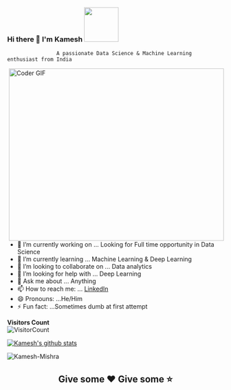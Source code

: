 ### Hi there 👋 I'm Kamesh <img src="https://github.com/TheDudeThatCode/TheDudeThatCode/blob/master/Assets/Developer.gif" width="80px">



                    A passionate Data Science & Machine Learning enthusiast from India 
                                     
<img src="https://media.giphy.com/media/SWoSkN6DxTszqIKEqv/giphy.gif" align="right" alt="Coder GIF" width="500" height="400">


- 🔭 I’m currently working on ... Looking for Full time opportunity in Data Science
- 🌱 I’m currently learning ... Machine Learning & Deep Learning
- 👯 I’m looking to collaborate on ... Data analytics
- 🤔 I’m looking for help with ... Deep Learning
- 💬 Ask me about ... Anything
- 📫 How to reach me: ... [LinkedIn](www.linkedin.com/in/kameshmishra)
- 😄 Pronouns: ...He/Him
- ⚡ Fun fact: ...Sometimes dumb at first attempt

**Visitors Count**  
![VisitorCount](https://profile-counter.glitch.me/{Kamesh-Mishra}/count.svg)



[![Kamesh's github stats](https://github-readme-stats.vercel.app/api?username=Kamesh-Mishra)](https://github.com/Kamesh-Mishra/github-readme-stats)

<img align="" src="https://github-readme-stats.vercel.app/api/top-langs/?username=Kamesh-Mishra&layout=compact&hide=html" alt="Kamesh-Mishra" />

<h2 align="center">Give some ❤ Give some ⭐</h2>
